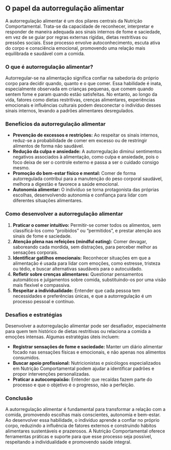 
## O papel da autorregulação alimentar

A autorregulação alimentar é um dos pilares centrais da Nutrição Comportamental. Trata-se da capacidade de reconhecer, interpretar e responder de maneira adequada aos sinais internos de fome e saciedade, em vez de se guiar por regras externas rígidas, dietas restritivas ou pressões sociais. Esse processo envolve autoconhecimento, escuta ativa do corpo e consciência emocional, promovendo uma relação mais equilibrada e saudável com a comida.

### O que é autorregulação alimentar?

Autorregular-se na alimentação significa confiar na sabedoria do próprio corpo para decidir quando, quanto e o que comer. Essa habilidade é inata, especialmente observada em crianças pequenas, que comem quando sentem fome e param quando estão satisfeitas. No entanto, ao longo da vida, fatores como dietas restritivas, crenças alimentares, experiências emocionais e influências culturais podem desconectar o indivíduo desses sinais internos, levando a padrões alimentares desregulados.

### Benefícios da autorregulação alimentar

- **Prevenção de excessos e restrições:** Ao respeitar os sinais internos, reduz-se a probabilidade de comer em excesso ou de restringir alimentos de forma não saudável.
- **Redução da culpa e ansiedade:** A autorregulação diminui sentimentos negativos associados à alimentação, como culpa e ansiedade, pois o foco deixa de ser o controle externo e passa a ser o cuidado consigo mesmo.
- **Promoção do bem-estar físico e mental:** Comer de forma autorregulada contribui para a manutenção do peso corporal saudável, melhora a digestão e favorece a saúde emocional.
- **Autonomia alimentar:** O indivíduo se torna protagonista das próprias escolhas, desenvolvendo autonomia e confiança para lidar com diferentes situações alimentares.

### Como desenvolver a autorregulação alimentar

1. **Praticar o comer intuitivo:** Permitir-se comer todos os alimentos, sem classificá-los como “proibidos” ou “permitidos”, e prestar atenção aos sinais de fome e saciedade.
2. **Atenção plena nas refeições (mindful eating):** Comer devagar, saboreando cada mordida, sem distrações, para perceber melhor as sensações corporais.
3. **Identificar gatilhos emocionais:** Reconhecer situações em que a alimentação é usada para lidar com emoções, como estresse, tristeza ou tédio, e buscar alternativas saudáveis para o autocuidado.
4. **Refletir sobre crenças alimentares:** Questionar pensamentos automáticos e julgamentos sobre comida, substituindo-os por uma visão mais flexível e compassiva.
5. **Respeitar a individualidade:** Entender que cada pessoa tem necessidades e preferências únicas, e que a autorregulação é um processo pessoal e contínuo.

### Desafios e estratégias

Desenvolver a autorregulação alimentar pode ser desafiador, especialmente para quem tem histórico de dietas restritivas ou relaciona a comida a emoções intensas. Algumas estratégias úteis incluem:

- **Registrar sensações de fome e saciedade:** Manter um diário alimentar focado nas sensações físicas e emocionais, e não apenas nos alimentos consumidos.
- **Buscar apoio profissional:** Nutricionistas e psicólogos especializados em Nutrição Comportamental podem ajudar a identificar padrões e propor intervenções personalizadas.
- **Praticar a autocompaixão:** Entender que recaídas fazem parte do processo e que o objetivo é o progresso, não a perfeição.

### Conclusão

A autorregulação alimentar é fundamental para transformar a relação com a comida, promovendo escolhas mais conscientes, autonomia e bem-estar. Ao desenvolver essa habilidade, o indivíduo aprende a confiar no próprio corpo, reduzindo a influência de fatores externos e construindo hábitos alimentares sustentáveis e prazerosos. A Nutrição Comportamental oferece ferramentas práticas e suporte para que esse processo seja possível, respeitando a individualidade e promovendo saúde integral.
```
